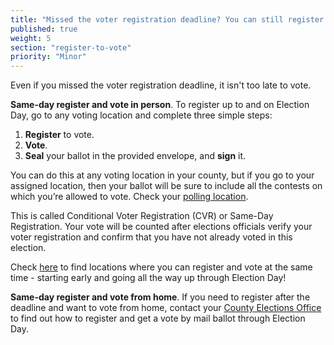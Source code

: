 ```yaml
---
title: "Missed the voter registration deadline? You can still register and vote!"
published: true
weight: 5
section: "register-to-vote"
priority: "Minor"
---
```


Even if you missed the voter registration deadline, it isn't too late to vote. 

**Same-day register and vote in person**. 
To register up to and on Election Day, go to any voting location  and complete three simple steps: 

 1. **Register** to vote.
 2. **Vote**.
 3. **Seal** your ballot in the provided envelope, and **sign** it.

You can do this at any voting location in your county, but if you go to
your assigned location, then your ballot will be sure to include all the contests on which you’re allowed to vote. Check your [polling location](#section-my-polling-place).

This is called Conditional Voter Registration (CVR) or Same-Day Registration. Your vote will be counted after elections officials verify your voter registration and confirm that you have not already voted in this election. 

Check [here](https://caearlyvoting.sos.ca.gov) to find locations where you can register and vote at the same time - starting early and going all the way up through Election Day! 

**Same-day register and vote from home**. 
If you need to register after the deadline and want to vote from home, contact your [County Elections Office](#section-election-office-contact) to find out how to register and get a vote by mail ballot through Election Day. 

  